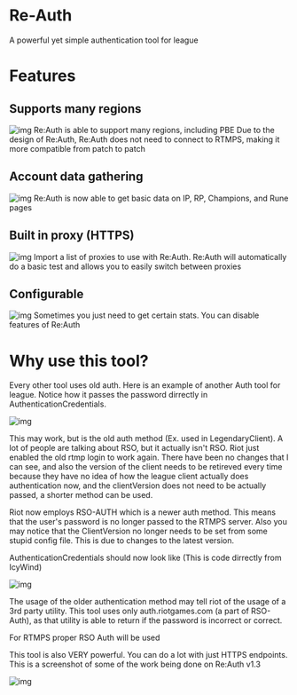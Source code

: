 # Re-Auth
A powerful yet simple authentication tool for league

# Features
## Supports many regions
![img](https://i.imgur.com/PTxULMt.png)
Re:Auth is able to support many regions, including PBE
Due to the design of Re:Auth, Re:Auth does not need to connect to RTMPS, making it more compatible from patch to patch

## Account data gathering
![img](https://i.imgur.com/PTxULMt.png)
Re:Auth is now able to get basic data on IP, RP, Champions, and Rune pages

## Built in proxy (HTTPS)
![img](https://i.imgur.com/907poKi.png?1)
Import a list of proxies to use with Re:Auth. Re:Auth will automatically do a basic test and allows you to easily switch between proxies

## Configurable 
![img](https://i.imgur.com/rH5mEnN.png?1)
Sometimes you just need to get certain stats. You can disable features of Re:Auth

# Why use this tool?

Every other tool uses old auth. Here is an example of another Auth tool for league. Notice how it passes the password dirrectly in AuthenticationCredentials. 

![img](https://i.imgur.com/Zn8TGha.png)

This may work, but is the old auth method (Ex. used in LegendaryClient). A lot of people are talking about RSO, but it actually isn't RSO. Riot just enabled the old rtmp login to work again. There have been no changes that I can see, and also the version of the client needs to be retireved every time because they have no idea of how the league client actually does authentication now, and the clientVersion does not need to be actually passed, a shorter method can be used.


Riot now employs RSO-AUTH which is a newer auth method. This means that the user's password is no longer passed to the RTMPS server. Also you may notice that the ClientVersion no longer needs to be set from some stupid config file. This is due to changes to the latest version.

AuthenticationCredentials should now look like (This is code dirrectly from IcyWind)

![img](https://i.imgur.com/29uIpbQ.png)

The usage of the older authentication method may tell riot of the usage of a 3rd party utility. This tool uses only auth.riotgames.com (a part of RSO-Auth), as that utility is able to return if the password is incorrect or correct.

For RTMPS proper RSO Auth will be used

This tool is also VERY powerful. You can do a lot with just HTTPS endpoints. This is a screenshot of some of the work being done on Re:Auth v1.3

![img](https://i.imgur.com/NhJwnAO.png)
